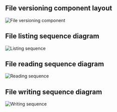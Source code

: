 ## File versioning component layout
![File versioning component](http://www.plantuml.com/plantuml/proxy?src=https://raw.githubusercontent.com/valb3r/datasafe/develop/datasafe-metainfo-version/file-versioning.puml&fmt=svg&vvv=1&sanitize=true)

## File listing sequence diagram
![Listing sequence](http://www.plantuml.com/plantuml/proxy?src=https://raw.githubusercontent.com/valb3r/datasafe/develop/datasafe-metainfo-version/file-versioning-seq-list.puml&fmt=svg&vvv=1&sanitize=true)

## File reading sequence diagram
![Reading sequence](http://www.plantuml.com/plantuml/proxy?src=https://raw.githubusercontent.com/valb3r/datasafe/develop/datasafe-metainfo-version/file-versioning-seq-read.puml&fmt=svg&vvv=1&sanitize=true)

## File writing sequence diagram
![Writing sequence](http://www.plantuml.com/plantuml/proxy?src=https://raw.githubusercontent.com/valb3r/datasafe/develop/datasafe-metainfo-version/file-versioning-seq-write.puml&fmt=svg&vvv=1&sanitize=true)
